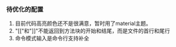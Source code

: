 ### 待优化的配置

1. 目前代码高亮颜色还不是很满意，暂时用了material主题。
2. "[["和"]]"不能返回到方法块的开始和结尾，而是文件的首行和尾行
3. 命令模式输入是命令行支持补全

